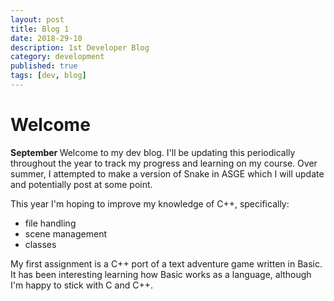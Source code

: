 ```yaml
---
layout: post
title: Blog 1
date: 2018-29-10
description: 1st Developer Blog
category: development
published: true
tags: [dev, blog]
---
```


# Welcome

<b> September </b>
Welcome to my dev blog. I'll be updating this periodically throughout the year to track my progress and learning on my course.
Over summer, I attempted to make a version of Snake in ASGE which I will update and potentially post at some point.

This year I'm hoping to improve my knowledge of C++, specifically:

- file handling
- scene management
- classes

My first assignment is a C++ port of a text adventure game written in Basic.<br>
It has been interesting learning how Basic works as a language, although I'm happy to stick with C and C++.
